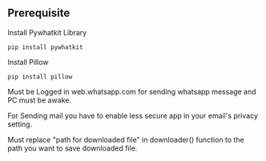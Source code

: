 ## Prerequisite
Install Pywhatkit Library
```
pip install pywhatkit
```
Install Pillow
```
pip install pillow
```

Must be Logged in web.whatsapp.com for sending whatsapp message and PC must be awake.

For Sending mail you have to enable less secure app in your email's privacy setting.

Must replace "path for downloaded file" in downloader() function to the path you want to save downloaded file.

